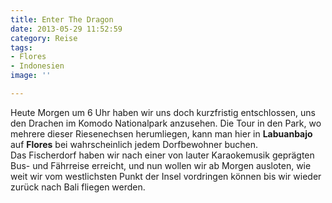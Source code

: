 ```yaml
---
title: Enter The Dragon
date: 2013-05-29 11:52:59
category: Reise
tags:
- Flores
- Indonesien
image: ''

---
```


Heute Morgen um 6 Uhr haben wir uns doch kurzfristig entschlossen, uns den Drachen im Komodo Nationalpark anzusehen. Die Tour in den Park, wo mehrere dieser Riesenechsen herumliegen, kann man hier in **Labuanbajo** auf **Flores** bei wahrscheinlich jedem Dorfbewohner buchen.  
Das Fischerdorf haben wir nach einer von lauter Karaokemusik geprägten Bus- und Fährreise erreicht, und nun wollen wir ab Morgen ausloten, wie weit wir vom westlichsten Punkt der Insel vordringen können bis wir wieder zurück nach Bali fliegen werden.
